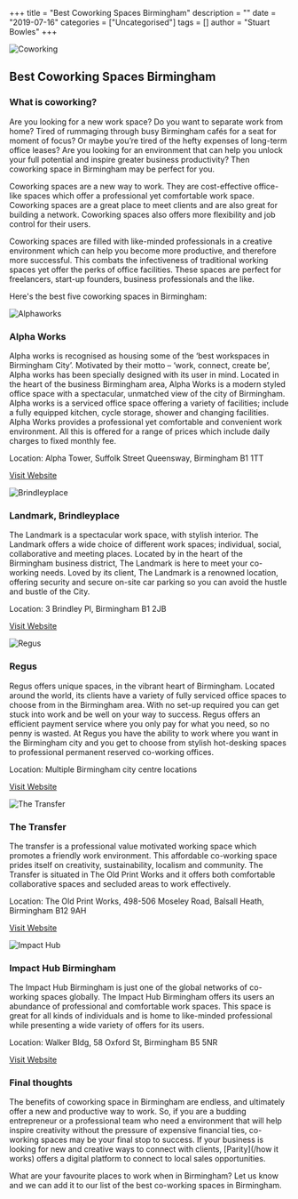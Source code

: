 +++
title = "Best Coworking Spaces Birmingham"
description = ""
date = "2019-07-16"
categories = ["Uncategorised"]
tags = []
author = "Stuart Bowles"
+++

![Coworking](Coworking.jpg)

## Best Coworking Spaces Birmingham


### What is coworking?

Are you looking for a new work space? Do you want to separate work from home? Tired of rummaging through busy Birmingham cafés for a seat for moment of focus? Or maybe you’re tired of the hefty expenses of long-term office leases? Are you looking for an environment that can help you unlock your full potential and inspire greater business productivity? Then coworking space in Birmingham may be perfect for you.

Coworking spaces are a new way to work. They are cost-effective office-like spaces which offer a professional yet comfortable work space. Coworking spaces are a great place to meet clients and are also great for building a network. Coworking spaces also offers more flexibility and job control for their users.

Coworking spaces are filled with like-minded professionals in a creative environment which can help you become more productive, and therefore more successful. This combats the infectiveness of traditional working spaces yet offer the perks of office facilities. These spaces are perfect for freelancers, start-up founders, business professionals and the like.

Here's the best five coworking spaces in Birmingham:

![Alphaworks](Alphaworks.jpg)

### Alpha Works

 Alpha works is recognised as housing some of the ‘best workspaces in Birmingham City’. Motivated by their motto – ‘work, connect, create be’, Alpha works has been specially designed with its user in mind. Located in the heart of the business Birmingham area, Alpha Works is a modern styled office space with a spectacular, unmatched view of the city of Birmingham. Alpha works is a serviced office space offering a variety of facilities; include a fully equipped kitchen, cycle storage, shower and changing facilities. Alpha Works provides a professional yet comfortable and convenient work environment. All this is offered for a range of prices which include daily charges to fixed monthly fee.

Location: Alpha Tower, Suffolk Street Queensway, Birmingham B1 1TT

[Visit Website](http://www.alphaworksb1.co.uk/)

![Brindleyplace](Brindleyplace.jpg)

### Landmark, Brindleyplace

The Landmark is a spectacular work space, with stylish interior. The Landmark offers a wide choice of different work spaces; individual, social, collaborative and meeting places. Located by in the heart of the Birmingham business district, The Landmark is here to meet your co-working needs. Loved by its client, The Landmark is a renowned location, offering security and secure on-site car parking so you can avoid the hustle and bustle of the City.

Location: 3 Brindley Pl, Birmingham B1 2JB

[Visit Website](https://www.landmarkspace.co.uk/locations/birmingham-brindleyplace/)

![Regus](Regus.jpg)

### Regus

 Regus offers unique spaces, in the vibrant heart of Birmingham. Located around the world, its clients have a variety of fully serviced office spaces to choose from in the Birmingham area. With no set-up required you can get stuck into work and be well on your way to success. Regus offers an efficient payment service where you only pay for what you need, so no penny is wasted. At Regus you have the ability to work where you want in the Birmingham city and you get to choose from stylish hot-desking spaces to professional permanent reserved co-working offices.

 Location: Multiple Birmingham city centre locations

[Visit Website](https://www.regus.co.uk/offices/united-kingdom/west-midlands/birmingham/coworking-space)

![The Transfer](The-Transfer.jpg)

### The Transfer

The transfer is a professional value motivated working space which promotes a friendly work environment. This affordable co-working space prides itself on creativity, sustainability, localism and community. The Transfer is situated in The Old Print Works and it offers both comfortable collaborative spaces and secluded areas to work effectively.

Location: The Old Print Works, 498-506 Moseley Road, Balsall Heath, Birmingham  B12 9AH

[Visit Website](https://www.oldprintworks.org/transfer)

![Impact Hub](Impact-Hub.jpg)

### Impact Hub Birmingham

The Impact Hub Birmingham is just one of the global networks of co-working spaces globally. The Impact Hub Birmingham offers its users an abundance of professional and comfortable work spaces. This space is great for all kinds of individuals and is home to like-minded professional while presenting a wide variety of offers for its users.

 Location: Walker Bldg, 58 Oxford St, Birmingham B5 5NR

[Visit Website](https://birmingham.impacthub.net/)

### Final thoughts

The benefits of coworking space in Birmingham are endless, and ultimately offer a new and productive way to work. So, if you are a budding entrepreneur or a professional team who need a environment that will help inspire creativity without the pressure of expensive financial ties, co-working spaces may be your final stop to success. If your business is looking for new and creative ways to connect with clients, [Parity](/how it works) offers a digital platform to connect to local sales opportunities.

What are your favourite places to work when in Birmingham? Let us know and we can add it to our list of the best co-working spaces in Birmingham.
